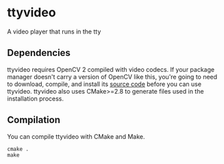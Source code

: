 # ttyvideo
A video player that runs in the tty
## Dependencies
ttyvideo requires OpenCV 2 compiled with video codecs. If your package manager doesn't carry a version of OpenCV like this, you're going to need to download, compile, and install its [source code](https://github.com/opencv/opencv "OpenCV source") before you can use ttyvideo.
ttyvideo also uses CMake>=2.8 to generate files used in the installation process.
## Compilation
You can compile ttyvideo with CMake and Make.
```shell
cmake .
make
```
